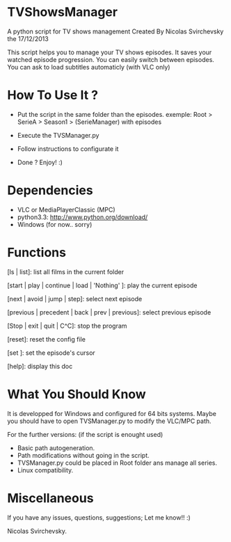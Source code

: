 TVShowsManager
============

A python script for TV shows management
Created By Nicolas Svirchevsky the 17/12/2013

This script helps you to manage your TV shows episodes.
It saves your watched episode progression.
You can easily switch between episodes.
You can ask to load subtitles automaticly (with VLC only)

How To Use It ?
============

- Put the script in the same folder than the episodes.
  exemple: Root > SerieA > Season1 > (SerieManager) with episodes

- Execute the TVSManager.py

- Follow instructions to configurate it

- Done ? Enjoy! :)

Dependencies
============

- VLC or MediaPlayerClassic (MPC)
- python3.3: http://www.python.org/download/
- Windows (for now.. sorry)

Functions
============

[ls | list]: list all films in the current folder

[start | play | continue | load | 'Nothing' ]: play the current episode

[next | avoid | jump | step]: select next episode

[previous | precedent | back | prev | previous]: select previous episode

[Stop | exit | quit | C^C]: stop the program

[reset]: reset the config file

[set <integer>]: set the episode's cursor

[help]: display this doc

What You Should Know
============

It is developped for Windows and configured for 64 bits systems.
Maybe you should have to open TVSManager.py to modify the VLC/MPC path.

For the further versions: (if the script is enought used)
- Basic path autogeneration.
- Path modifications without going in the script.
- TVSManager.py could be placed in Root folder ans manage all series.
- Linux compatibility.

Miscellaneous
=============

If you have any issues, questions, suggestions;
Let me know!! :)

Nicolas Svirchevsky.
